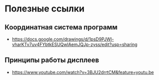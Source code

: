 Полезные ссылки
===============

## Координатная система программ

* <https://docs.google.com/drawings/d/1psD9PJWl-vharKTv7uv4FYbtkESUQwlAemJQJp-zyss/edit?usp=sharing>

## Принципы работы дисплеев

* <https://www.youtube.com/watch?v=3BJU2drrtCM&feature=youtu.be>
